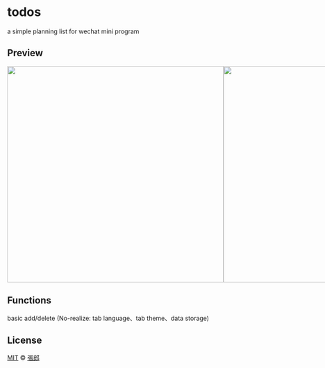 # todos
a simple planning list for wechat mini program

## Preview

<div style="display: flex">
 <img src="https://github.com/MaricoCheung/wx-todos/blob/main/assets/prototype.png" height="498" style="flex: 1"/>
  <img src="https://github.com/MaricoCheung/wx-todos/blob/main/assets/preview.png" height="498" style="flex: 1"/>
</div>


## Functions

basic add/delete (No-realize: tab language、tab theme、data storage)

## License

[MIT](https://github.com/MaricoCheung/wx-todos/blob/main/LICENSE) © [張郎](https://github.com/MaricoCheung)